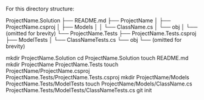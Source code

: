 For this directory structure:

ProjectName.Solution
├── README.md
├── ProjectName
│   ├── ProjectName.csproj
│   ├── Models
│   │   └── ClassName.cs
│   └── obj
│        └── (omitted for brevity)
└── ProjectName.Tests
    ├── ProjectName.Tests.csproj
    ├── ModelTests
    │   └── ClassNameTests.cs
    └── obj
        └── (omitted for brevity)

mkdir ProjectName.Solution
cd ProjectName.Solution
touch README.md
mkdir ProjectName ProjectName.Tests
touch ProjectName/ProjectName.csproj ProjectName.Tests/ProjectName.Tests.csproj
mkdir ProjectName/Models ProjectName.Tests/ModelTests
touch ProjectName/Models/ClassName.cs ProjectName.Tests/ModelTests/ClassNameTests.cs
git init
